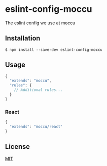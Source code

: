 # eslint-config-moccu

The eslint config we use at moccu

## Installation

```
$ npm install --save-dev eslint-config-moccu
```

## Usage

```js
{
  "extends": "moccu",
  "rules": {
    // Additional rules...
  }
}
```

### React

```js
{
  "extends": "moccu/react"
}
```

## License

[MIT](./LICENSE)
